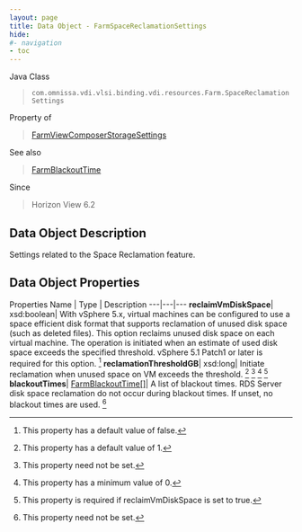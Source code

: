 ```yaml
---
layout: page
title: Data Object - FarmSpaceReclamationSettings
hide:
#- navigation
- toc
---
```






Java Class
> `com.omnissa.vdi.vlsi.binding.vdi.resources.Farm.SpaceReclamationSettings`

Property of
> [FarmViewComposerStorageSettings](vdi.resources.Farm.ViewComposerStorageSettings.md#field_detail)

See also
> [FarmBlackoutTime](vdi.resources.Farm.BlackoutTime.md)

Since
> Horizon View 6.2


## Data Object Description

Settings related to the Space Reclamation feature.

## Data Object Properties
Properties
Name |  Type |  Description
---|---|---
**reclaimVmDiskSpace**|  xsd:boolean|  With vSphere 5.x, virtual machines can be configured to use a space efficient disk format that supports reclamation of unused disk space (such as deleted files). This option reclaims unused disk space on each virtual machine. The operation is initiated when an estimate of used disk space exceeds the specified threshold. vSphere 5.1 Patch1 or later is required for this option. [^5]
**reclamationThresholdGB**|  xsd:long|  Initiate reclamation when unused space on VM exceeds the threshold. [^10] [^1] [^72] [^79]
**blackoutTimes**| [FarmBlackoutTime[]](vdi.resources.Farm.BlackoutTime.md)|  A list of blackout times. RDS Server disk space reclamation do not occur during blackout times. If unset, no blackout times are used. [^1]
 


 


[^1]: This property need not be set.
[^5]: This property has a default value of false.
[^10]: This property has a default value of 1.
[^72]: This property has a minimum value of 0.
[^79]: This property is required if reclaimVmDiskSpace is set to true.